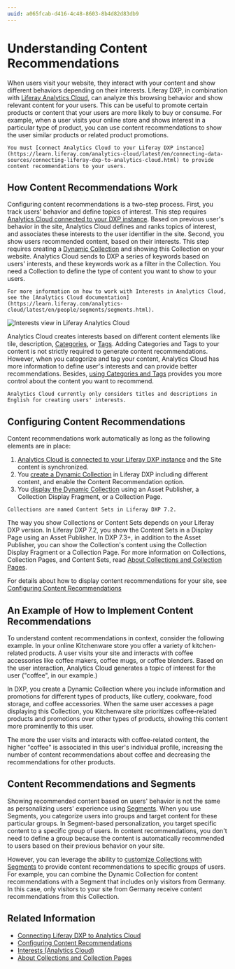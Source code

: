 ```yaml
---
uuid: a065fcab-d416-4c48-8603-8b4d82d83db9
---
```

# Understanding Content Recommendations

When users visit your website, they interact with your content and show different behaviors depending on their interests. Liferay DXP, in combination with [Liferay Analytics Cloud](https://learn.liferay.com/analytics-cloud/latest/en/index.html), can analyze this browsing behavior and show relevant content for your users. This can be useful to promote certain products or content that your users are more likely to buy or consume. For example, when a user visits your online store and shows interest in a particular type of product, you can use content recommendations to show the user similar products or related product promotions.

```{important}
You must [connect Analytics Cloud to your Liferay DXP instance](https://learn.liferay.com/analytics-cloud/latest/en/connecting-data-sources/connecting-liferay-dxp-to-analytics-cloud.html) to provide content recommendations to your users.
```

## How Content Recommendations Work

Configuring content recommendations is a two-step process. First, you track users' behavior and define topics of interest. This step requires [Analytics Cloud connected to your DXP instance](https://learn.liferay.com/analytics-cloud/latest/en/connecting-data-sources/connecting-liferay-dxp-to-analytics-cloud.html). Based on previous user's behavior in the site, Analytics Cloud defines and ranks topics of interest, and associates these interests to the user identifier in the site. Second, you show users recommended content, based on their interests. This step requires creating a [Dynamic Collection](../../../content-authoring-and-management/collections-and-collection-pages/about-collections-and-collection-pages.md) and showing this Collection on your website. Analytics Cloud sends to DXP a series of keywords based on users' interests, and these keywords work as a filter in the Collection. You need a Collection to define the type of content you want to show to your users.

```{note}
For more information on how to work with Interests in Analytics Cloud, see the [Analytics Cloud documentation](https://learn.liferay.com/analytics-cloud/latest/en/people/segments/segments.html).
```

![Interests view in Liferay Analytics Cloud](./understanding-content-recommendations/images/01.png)

Analytics Cloud creates interests based on different content elements like tile, description, [Categories](../../../content-authoring-and-management/tags-and-categories/defining-categories-and-vocabularies-for-content.md), or [Tags](../../../content-authoring-and-management/tags-and-categories/tagging-content-and-managing-tags.md). Adding Categories and Tags to your content is not strictly required to generate content recommendations. However, when you categorize and tag your content, Analytics Cloud has more information to define user's interests and can provide better recommendations. Besides, [using Categories and Tags](../../../content-authoring-and-management/tags-and-categories/organizing-content-with-categories-and-tags.md) provides you more control about the content you want to recommend.

```{note}
Analytics Cloud currently only considers titles and descriptions in English for creating users' interests.
```

## Configuring Content Recommendations

Content recommendations work automatically as long as the following elements are in place:

1. [Analytics Cloud is connected to your Liferay DXP instance](./configuring-content-recommendations.md#connecting-analytics-cloud-to-your-liferay-dxp-instance) and the Site content is synchronized.
2. You [create a Dynamic Collection](./configuring-content-recommendations.md#creating-a-dynamic-collection) in Liferay DXP including different content, and enable the Content Recommendation option.
3. You [display the Dynamic Collection](./configuring-content-recommendations.md#displaying-the-dynamic-collection) using an Asset Publisher, a Collection Display Fragment, or a Collection Page.

```{note}
Collections are named Content Sets in Liferay DXP 7.2.
```

The way you show Collections or Content Sets depends on your Liferay DXP version. In Liferay DXP 7.2, you show the Content Sets in a Display Page using an Asset Publisher. In DXP 7.3+, in addition to the Asset Publisher, you can show the Collection's content using the Collection Display Fragment or a Collection Page. For more information on Collections, Collection Pages, and Content Sets, read [About Collections and Collection Pages](../../../content-authoring-and-management/collections-and-collection-pages/about-collections-and-collection-pages.md).

For details about how to display content recommendations for your site, see [Configuring Content Recommendations](./configuring-content-recommendations.md)

## An Example of How to Implement Content Recommendations

To understand content recommendations in context, consider the following example. In your online Kitchenware store you offer a variety of kitchen-related products. A user visits your site and interacts with coffee accessories like coffee makers, coffee mugs, or coffee blenders. Based on the user interaction, Analytics Cloud generates a topic of interest for the user ("coffee", in our example.)

In DXP, you create a Dynamic Collection where you include information and promotions for different types of products, like cutlery, cookware, food storage, and coffee accessories. When the same user accesses a page displaying this Collection, you Kitchenware site prioritizes coffee-related products and promotions over other types of products, showing this content more prominently to this user.

The more the user visits and interacts with coffee-related content, the higher "coffee" is associated in this user's individual profile, increasing the number of content recommendations about coffee and decreasing the recommendations for other products.

## Content Recommendations and Segments

Showing recommended content based on users' behavior is not the same as personalizing users' experience using [Segments](../segmentation/creating-and-managing-user-segments.md). When you use Segments, you categorize users into groups and target content for these particular groups. In Segment-based personalization, you target specific content to a specific group of users. In content recommendations, you don't need to define a group because the content is automatically recommended to users based on their previous behavior on your site.

However, you can leverage the ability to [customize Collections with Segments](./personalizing-collections.md) to provide content recommendations to specific groups of users. For example, you can combine the Dynamic Collection for content recommendations with a Segment that includes only visitors from Germany. In this case, only visitors to your site from Germany receive content recommendations from this Collection.

## Related Information

- [Connecting Liferay DXP to Analytics Cloud](https://learn.liferay.com/analytics-cloud/latest/en/connecting-data-sources/connecting-liferay-dxp-to-analytics-cloud.html)
- [Configuring Content Recommendations](./configuring-content-recommendations.md)
- [Interests (Analytics Cloud)](https://learn.liferay.com/en/w/analytics-cloud/people/individuals/understanding-interests)
- [About Collections and Collection Pages](../../../content-authoring-and-management/collections-and-collection-pages/about-collections-and-collection-pages.md)
